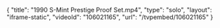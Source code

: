 {
    "title": "1990 S-Mint Prestige Proof Set.mp4",
    "type": "solo",
    "layout": "iframe-static",
    "videoId": "106021165",
    "url": "\/tvpembed\/106021165"
}